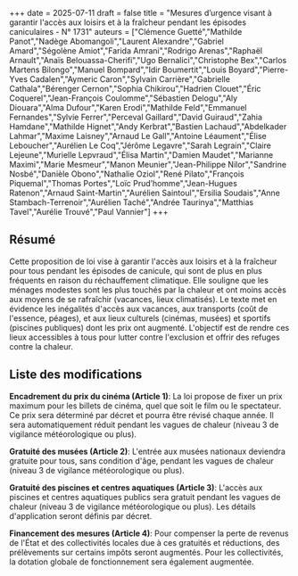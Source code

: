 +++
date = 2025-07-11
draft = false
title = "Mesures d’urgence visant à garantir l'accès aux loisirs et à la fraîcheur pendant les épisodes caniculaires - N° 1731"
auteurs = ["Clémence Guetté","Mathilde Panot","Nadège Abomangoli","Laurent Alexandre","Gabriel Amard","Ségolène Amiot","Farida Amrani","Rodrigo Arenas","Raphaël Arnault","Anaïs Belouassa-Cherifi","Ugo Bernalici","Christophe Bex","Carlos Martens Bilongo","Manuel Bompard","Idir Boumertit","Louis Boyard","Pierre-Yves Cadalen","Aymeric Caron","Sylvain Carrière","Gabrielle Cathala","Bérenger Cernon","Sophia Chikirou","Hadrien Clouet","Éric Coquerel","Jean-François Coulomme","Sébastien Delogu","Aly Diouara","Alma Dufour","Karen Erodi","Mathilde Feld","Emmanuel Fernandes","Sylvie Ferrer","Perceval Gaillard","David Guiraud","Zahia Hamdane","Mathilde Hignet","Andy Kerbrat","Bastien Lachaud","Abdelkader Lahmar","Maxime Laisney","Arnaud Le Gall","Antoine Léaument","Élise Leboucher","Aurélien Le Coq","Jérôme Legavre","Sarah Legrain","Claire Lejeune","Murielle Lepvraud","Élisa Martin","Damien Maudet","Marianne Maximi","Marie Mesmeur","Manon Meunier","Jean-Philippe Nilor","Sandrine Nosbé","Danièle Obono","Nathalie Oziol","René Pilato","François Piquemal","Thomas Portes","Loïc Prud’homme","Jean-Hugues Ratenon","Arnaud Saint-Martin","Aurélien Saintoul","Ersilia Soudais","Anne Stambach-Terrenoir","Aurélien Taché","Andrée Taurinya","Matthias Tavel","Aurélie Trouvé","Paul Vannier"]
+++

## Résumé

Cette proposition de loi vise à garantir l'accès aux loisirs et à la fraîcheur pour tous pendant les épisodes de canicule, qui sont de plus en plus fréquents en raison du réchauffement climatique. Elle souligne que les ménages modestes sont les plus touchés par la chaleur et ont moins accès aux moyens de se rafraîchir (vacances, lieux climatisés). Le texte met en évidence les inégalités d'accès aux vacances, aux transports (coût de l'essence, péages), et aux lieux culturels (cinémas, musées) et sportifs (piscines publiques) dont les prix ont augmenté. L'objectif est de rendre ces lieux accessibles à tous pour lutter contre l'exclusion et offrir des refuges contre la chaleur.

## Liste des modifications

**Encadrement du prix du cinéma (Article 1)**: La loi propose de fixer un prix maximum pour les billets de cinéma, quel que soit le film ou le spectateur. Ce prix sera déterminé par décret et pourra être révisé chaque année. Il sera automatiquement réduit pendant les vagues de chaleur (niveau 3 de vigilance météorologique ou plus).

**Gratuité des musées (Article 2)**: L'entrée aux musées nationaux deviendra gratuite pour tous, sans condition d'âge, pendant les vagues de chaleur (niveau 3 de vigilance météorologique ou plus).

**Gratuité des piscines et centres aquatiques (Article 3)**: L'accès aux piscines et centres aquatiques publics sera gratuit pendant les vagues de chaleur (niveau 3 de vigilance météorologique ou plus). Les détails d'application seront définis par décret.

**Financement des mesures (Article 4)**: Pour compenser la perte de revenus de l'État et des collectivités locales due à ces gratuités et réductions, des prélèvements sur certains impôts seront augmentés. Pour les collectivités, la dotation globale de fonctionnement sera également augmentée.
